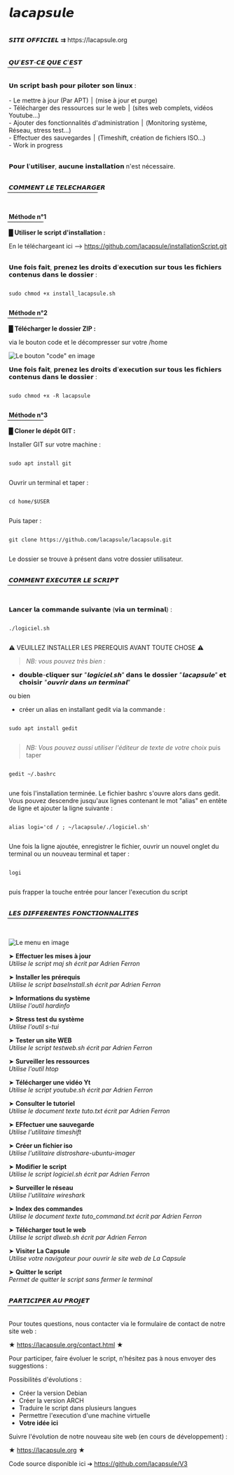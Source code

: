 # 𝙡𝙖𝙘𝙖𝙥𝙨𝙪𝙡𝙚
<br>
𝙎𝙄𝙏𝙀 𝙊𝙁𝙁𝙄𝘾𝙄𝙀𝙇 ⇉ https://lacapsule.org
<br><br><br>
 𝙌𝙐'𝙀𝙎𝙏-𝘾𝙀 𝙌𝙐𝙀 𝘾'𝙀𝙎𝙏  <br>
̅ ̅ ̅ ̅ ̅ ̅ ̅ ̅ ̅ ̅ ̅ ̅ ̅ ̅ ̅ ̅ ̅ ̅ ̅ ̅ ̅ ̅ ̅ ̅ ̅ ̅ ̅ ̅ ̅ ̅ ̅ ̅ ̅ ̅ ̅ ̅ ̅ ̅ ̅ ̅ ̅ <br><br>
𝗨𝗻 𝘀𝗰𝗿𝗶𝗽𝘁 𝗯𝗮𝘀𝗵 𝗽𝗼𝘂𝗿 𝗽𝗶𝗹𝗼𝘁𝗲𝗿 𝘀𝗼𝗻 𝗹𝗶𝗻𝘂𝘅 : <br><br>
- Le mettre à jour (Par APT)                                ׀ (mise à jour et purge)<br>
- Télécharger des ressources sur le web                     ׀ (sites web complets, vidéos Youtube...)<br>
- Ajouter des fonctionnalités d'administration              ׀ (Monitoring système, Réseau, stress test...)<br>  
- Effectuer des sauvegardes                                 ׀ (Timeshift, création de fichiers ISO...)<br>
- Work in progress <br><br>

𝗣𝗼𝘂𝗿 𝗹'𝘂𝘁𝗶𝗹𝗶𝘀𝗲𝗿, 𝗮𝘂𝗰𝘂𝗻𝗲 𝗶𝗻𝘀𝘁𝗮𝗹𝗹𝗮𝘁𝗶𝗼𝗻 n'est nécessaire.<br><br>

 𝘾𝙊𝙈𝙈𝙀𝙉𝙏 𝙇𝙀 𝙏𝙀𝙇𝙀𝘾𝙃𝘼𝙍𝙂𝙀𝙍  <br>
̅ ̅ ̅ ̅ ̅ ̅ ̅ ̅ ̅ ̅ ̅ ̅ ̅ ̅ ̅ ̅ ̅ ̅ ̅ ̅ ̅ ̅ ̅ ̅ ̅ ̅ ̅ ̅ ̅ ̅ ̅ ̅ ̅ ̅ ̅ ̅ ̅ ̅ ̅ ̅ ̅ ̅ ̅ ̅ ̅ ̅ ̅ ̅ ̅ ̅ ̅ ̅ ̅ ̅ ̅ ̅ <br><br>

**Méthode n°1**<br>
 ̅ ̅ ̅ ̅ ̅ ̅ ̅ ̅ ̅ ̅ ̅ ̅ ̅ ̅ ̅ ̅ ̅ ̅ ̅ ̅ ̅ ̅  <br>
**█ Utiliser le script d'installation :**

En le téléchargeant ici --> https://github.com/lacapsule/installationScript.git <br><br>

𝗨𝗻𝗲 𝗳𝗼𝗶𝘀 𝗳𝗮𝗶𝘁, 𝗽𝗿𝗲𝗻𝗲𝘇 𝗹𝗲𝘀 𝗱𝗿𝗼𝗶𝘁𝘀 𝗱'𝗲𝘅𝗲𝗰𝘂𝘁𝗶𝗼𝗻 𝘀𝘂𝗿 𝘁𝗼𝘂𝘀 𝗹𝗲𝘀 𝗳𝗶𝗰𝗵𝗶𝗲𝗿𝘀 𝗰𝗼𝗻𝘁𝗲𝗻𝘂𝘀 𝗱𝗮𝗻𝘀 𝗹𝗲 𝗱𝗼𝘀𝘀𝗶𝗲𝗿 : 

<pre><code>
sudo chmod +x install_lacapsule.sh

</code></pre>

**Méthode n°2**<br>
 ̅ ̅ ̅ ̅ ̅ ̅ ̅ ̅ ̅ ̅ ̅ ̅ ̅ ̅ ̅ ̅ ̅ ̅ ̅ ̅ ̅ ̅  <br>
**█ Télécharger le dossier ZIP :**

via le bouton code et le décompresser sur votre /home 

![Le bouton "code" en image](https://raw.githubusercontent.com/lacapsule/lacapsule/main/img/img2.png)

𝗨𝗻𝗲 𝗳𝗼𝗶𝘀 𝗳𝗮𝗶𝘁, 𝗽𝗿𝗲𝗻𝗲𝘇 𝗹𝗲𝘀 𝗱𝗿𝗼𝗶𝘁𝘀 𝗱'𝗲𝘅𝗲𝗰𝘂𝘁𝗶𝗼𝗻 𝘀𝘂𝗿 𝘁𝗼𝘂𝘀 𝗹𝗲𝘀 𝗳𝗶𝗰𝗵𝗶𝗲𝗿𝘀 𝗰𝗼𝗻𝘁𝗲𝗻𝘂𝘀 𝗱𝗮𝗻𝘀 𝗹𝗲 𝗱𝗼𝘀𝘀𝗶𝗲𝗿 : 

<pre><code>
sudo chmod +x -R lacapsule

</code></pre>

**Méthode n°3**<br>
 ̅ ̅ ̅ ̅ ̅ ̅ ̅ ̅ ̅ ̅ ̅ ̅ ̅ ̅ ̅ ̅ ̅ ̅ ̅ ̅ ̅ ̅  <br>
**█ Cloner le dépôt GIT :**

Installer GIT sur votre machine :

<pre><code>
sudo apt install git

</code></pre>

Ouvrir un terminal et taper :

<pre><code>
cd home/$USER

</code></pre>

Puis taper :

<pre><code>
git clone https://github.com/lacapsule/lacapsule.git

</code></pre>

Le dossier se trouve à présent dans votre dossier utilisateur.<br><br>

 𝘾𝙊𝙈𝙈𝙀𝙉𝙏 𝙀𝙓𝙀𝘾𝙐𝙏𝙀𝙍 𝙇𝙀 𝙎𝘾𝙍𝙄𝙋𝙏  <br>
̅ ̅ ̅ ̅ ̅ ̅ ̅ ̅ ̅ ̅ ̅ ̅ ̅ ̅ ̅ ̅ ̅ ̅ ̅ ̅ ̅ ̅ ̅ ̅ ̅ ̅ ̅ ̅ ̅ ̅ ̅ ̅ ̅ ̅ ̅ ̅ ̅ ̅ ̅ ̅ ̅ ̅ ̅ ̅ ̅ ̅ ̅ ̅ ̅ ̅ ̅ ̅ ̅ ̅ ̅ ̅ ̅ ̅ ̅ ̅ ̅ ̅ ̅ <br><br>

𝗟𝗮𝗻𝗰𝗲𝗿 𝗹𝗮 𝗰𝗼𝗺𝗺𝗮𝗻𝗱𝗲 𝘀𝘂𝗶𝘃𝗮𝗻𝘁𝗲 (𝘃𝗶𝗮 𝘂𝗻 𝘁𝗲𝗿𝗺𝗶𝗻𝗮𝗹) : 

<pre><code>
./logiciel.sh

</code></pre>

⚠️ VEUILLEZ INSTALLER LES PREREQUIS AVANT TOUTE CHOSE ⚠️

> *NB: vous pouvez très bien :* 
- 𝗱𝗼𝘂𝗯𝗹𝗲-𝗰𝗹𝗶𝗾𝘂𝗲𝗿 𝘀𝘂𝗿 *"𝗹𝗼𝗴𝗶𝗰𝗶𝗲𝗹.𝘀𝗵"* 𝗱𝗮𝗻𝘀 𝗹𝗲 𝗱𝗼𝘀𝘀𝗶𝗲𝗿 *"𝗹𝗮𝗰𝗮𝗽𝘀𝘂𝗹𝗲"* 𝗲𝘁 𝗰𝗵𝗼𝗶𝘀𝗶𝗿 *"𝗼𝘂𝘃𝗿𝗶𝗿 𝗱𝗮𝗻𝘀 𝘂𝗻 𝘁𝗲𝗿𝗺𝗶𝗻𝗮𝗹"*
 
ou bien

- créer un alias en installant gedit via la commande : 

<pre><code>
sudo apt install gedit

</code></pre>

> *NB: Vous pouvez aussi utiliser l'éditeur de texte de votre choix*
puis taper 

<pre><code>
gedit ~/.bashrc

</code></pre>

une fois l'installation terminée.
Le fichier bashrc s'ouvre alors dans gedit.
Vous pouvez descendre jusqu'aux lignes contenant le mot "alias" en entête de ligne et ajouter la ligne suivante :

<pre><code>
alias logi='cd / ; ~/lacapsule/./logiciel.sh'

</code></pre>

Une fois la ligne ajoutée, enregistrer le fichier, ouvrir un nouvel onglet du terminal ou un nouveau terminal et taper :

<pre><code>
logi

</code></pre>

puis frapper la touche entrée pour lancer l'execution du script <br><br>

 𝙇𝙀𝙎 𝘿𝙄𝙁𝙁𝙀𝙍𝙀𝙉𝙏𝙀𝙎 𝙁𝙊𝙉𝘾𝙏𝙄𝙊𝙉𝙉𝘼𝙇𝙄𝙏𝙀𝙎  <br>
̅ ̅ ̅ ̅ ̅ ̅ ̅ ̅ ̅ ̅ ̅ ̅ ̅ ̅ ̅ ̅ ̅ ̅ ̅ ̅ ̅ ̅ ̅ ̅ ̅ ̅ ̅ ̅ ̅ ̅ ̅ ̅ ̅ ̅ ̅ ̅ ̅ ̅ ̅ ̅ ̅ ̅ ̅ ̅ ̅ ̅ ̅ ̅ ̅ ̅ ̅ ̅ ̅ ̅ ̅ ̅ ̅ ̅ ̅ ̅ ̅ ̅ ̅ ̅ ̅ ̅ ̅ ̅ ̅ ̅ ̅ ̅ ̅ ̅ ̅ ̅ <br><br>

![Le menu en image](https://raw.githubusercontent.com/lacapsule/lacapsule/main/img/img.png)

➤ **Effectuer les mises à jour**<br>
*Utilise le script *maj sh* écrit par Adrien Ferron*

➤ **Installer les prérequis**<br>
*Utilise le script *baseInstall.sh* écrit par Adrien Ferron*

➤ **Informations du système**<br>
*Utilise l'outil *hardinfo**

➤ **Stress test du système**<br>
*Utilise l'outil *s-tui**

➤ **Tester un site WEB**<br>
*Utilise le script *testweb.sh* écrit par Adrien Ferron*

➤ **Surveiller les ressources**<br>
*Utilise l'outil *htop**

➤ **Télécharger une vidéo Yt**<br>
*Utilise le script *youtube.sh* écrit par Adrien Ferron*

➤ **Consulter le tutoriel**<br>
*Utilise le document texte tuto.txt écrit par Adrien Ferron*

➤ **EFfectuer une sauvegarde**<br>
*Utilise l'utilitaire *timeshift**

➤ **Créer un fichier iso**<br>
*Utilise l'utilitaire *distroshare-ubuntu-imager**

➤ **Modifier le script**<br>
*Utilise le script *logiciel.sh* écrit par Adrien Ferron*

➤ **Surveiller le réseau**<br>
*Utilise l'utilitaire *wireshark**

➤ **Index des commandes**<br>
*Utilise le document texte *tuto_command.txt* écrit par Adrien Ferron*

➤ **Télécharger tout le web**<br>
*Utilise le script *dlweb.sh* écrit par Adrien Ferron*

➤ **Visiter La Capsule**<br>
*Utilise votre navigateur pour ouvrir le site web de La Capsule*

➤ **Quitter le script**<br>
*Permet de quitter le script sans fermer le terminal*<br><br>

 𝙋𝘼𝙍𝙏𝙄𝘾𝙄𝙋𝙀𝙍 𝘼𝙐 𝙋𝙍𝙊𝙅𝙀𝙏  <br>
̅ ̅ ̅ ̅ ̅ ̅ ̅ ̅ ̅ ̅ ̅ ̅ ̅ ̅ ̅ ̅ ̅ ̅ ̅ ̅ ̅ ̅ ̅ ̅ ̅ ̅ ̅ ̅ ̅ ̅ ̅ ̅ ̅ ̅ ̅ ̅ ̅ ̅ ̅ ̅ ̅ ̅ ̅ ̅ ̅ ̅ <br><br>
Pour toutes questions, nous contacter via le formulaire de contact de notre site web :

★ https://lacapsule.org/contact.html ★

Pour participer, faire évoluer le script, n'hésitez pas à nous envoyer des suggestions :

Possibilités d'évolutions :

- Créer la version Debian
- Créer la version ARCH
- Traduire le script dans plusieurs langues
- Permettre l'execution d'une machine virtuelle 
- **Votre idée ici**

Suivre l'évolution de notre nouveau site web (en cours de développement) :

★ https://lacapsule.org ★

Code source disponible ici ➔ https://github.com/lacapsule/V3
